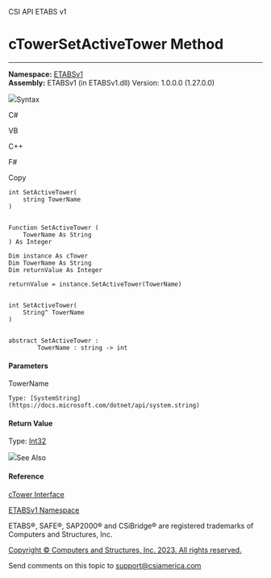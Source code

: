 ﻿

CSI API ETABS v1

# cTowerSetActiveTower Method  
  
---  
  
**Namespace:** [ETABSv1](2780f1b8-2033-5289-2298-1cdb2a7508d9.htm)  
**Assembly:** ETABSv1 (in ETABSv1.dll) Version: 1.0.0.0 (1.27.0.0)

![](../icons/SectionExpanded.png)Syntax

C#

VB

C++

F#

Copy

    
    
    int SetActiveTower(
    	string TowerName
    )
    
    
    Function SetActiveTower ( 
    	TowerName As String
    ) As Integer
    
    Dim instance As cTower
    Dim TowerName As String
    Dim returnValue As Integer
    
    returnValue = instance.SetActiveTower(TowerName)
    
    
    int SetActiveTower(
    	String^ TowerName
    )
    
    
    abstract SetActiveTower : 
            TowerName : string -> int 
    

#### Parameters

TowerName

    Type: [SystemString](https://docs.microsoft.com/dotnet/api/system.string)  

#### Return Value

Type: [Int32](https://docs.microsoft.com/dotnet/api/system.int32)

![](../icons/SectionExpanded.png)See Also

#### Reference

[cTower Interface](1bb0c5f8-7995-5710-920d-d085c36229bc.htm)

[ETABSv1 Namespace](2780f1b8-2033-5289-2298-1cdb2a7508d9.htm)

ETABS®, SAFE®, SAP2000® and CSiBridge® are registered trademarks of Computers
and Structures, Inc.  

[Copyright © Computers and Structures, Inc. 2023. All rights
reserved.](http://www.csiamerica.com)

Send comments on this topic to
[support@csiamerica.com](mailto:support%40csiamerica.com?Subject=CSI%20API%20ETABS%20v1)


